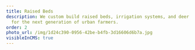 ```yaml
---
title: Raised Beds
description: We custom build raised beds, irrigation systems, and deer fencing
  for the next generation of urban farmers.
order: 2
photo_url: /img/1d24c390-0956-42be-b4fb-3d16606d6b7a.jpg
visibleInCMS: true
---
```

